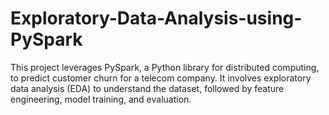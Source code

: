# Exploratory-Data-Analysis-using-PySpark
This project leverages PySpark, a Python library for distributed computing, to predict customer churn for a telecom company. It involves exploratory data analysis (EDA) to understand the dataset, followed by feature engineering, model training, and evaluation.
